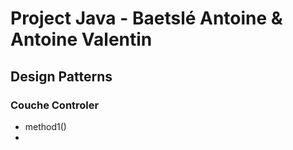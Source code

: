 # Project Java - Baetslé Antoine & Antoine Valentin
## Design Patterns 
### Couche Controler
* method1()
* 
